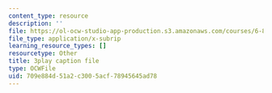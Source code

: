```yaml
---
content_type: resource
description: ''
file: https://ol-ocw-studio-app-production.s3.amazonaws.com/courses/6-832-underactuated-robotics-spring-2009/709e884d51a2c3005acf78945645ad78_E-sOMfDVe8o.srt
file_type: application/x-subrip
learning_resource_types: []
resourcetype: Other
title: 3play caption file
type: OCWFile
uid: 709e884d-51a2-c300-5acf-78945645ad78
---
```


